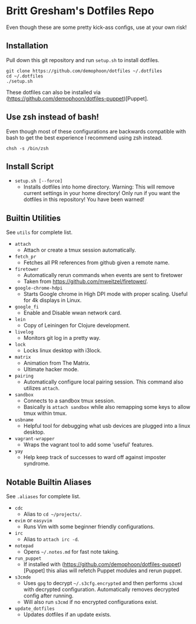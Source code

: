Britt Gresham's Dotfiles Repo
=============================

Even though these are some pretty kick-ass configs, use at your own risk!

Installation
------------
Pull down this git repository and run `setup.sh` to install dotfiles.

    git clone https://github.com/demophoon/dotfiles ~/.dotfiles
    cd ~/.dotfiles
    ./setup.sh

These dotfiles can also be installed via
(https://github.com/demophoon/dotfiles-puppet)[Puppet].

Use zsh instead of bash!
------------------------
Even though most of these configurations are backwards compatible with bash to
get the best experience I recommend using zsh instead.

    chsh -s /bin/zsh

Install Script
--------------

* `setup.sh [--force]`
    - Installs dotfiles into home directory.
      Warning: This will remove current settings in your home directory! Only
      run if you want the dotfiles in this repository! You have been warned!

Builtin Utilities
-----------------
See `utils` for complete list.

* `attach`
    - Attach or create a tmux session automatically.
* `fetch_pr`
    - Fetches all PR references from github given a remote name.
* `firetower`
    - Automatically rerun commands when events are sent to firetower
    - Taken from https://github.com/mweitzel/firetower/.
* `google-chrome-hdpi`
    - Starts Google chrome in High DPI mode with proper scaling. Useful for 4k
      displays in Linux.
* `google_fi`
    - Enable and Disable wwan network card.
* `lein`
    - Copy of Leiningen for Clojure development.
* `livelog`
    - Monitors git log in a pretty way.
* `lock`
    - Locks linux desktop with i3lock.
* `matrix`
    - Animation from The Matrix.
    - Ultimate hacker mode.
* `pairing`
    - Automatically configure local pairing session. This command also utilizes
      `attach`.
* `sandbox`
    - Connects to a sandbox tmux session.
    - Basically is `attach sandbox` while also remapping some keys to allow
      tmux within tmux.
* `usbname`
    - Helpful tool for debugging what usb devices are plugged into a linux
      desktop.
* `vagrant-wrapper`
    - Wraps the vagrant tool to add some 'useful' features.
* `yay`
    - Help keep track of successes to ward off against imposter syndrome.

Notable Builtin Aliases
-----------------------
See `.aliases` for complete list.

* `cdc`
    - Alias to `cd ~/projects/`.
* `evim` or `easyvim`
    - Runs Vim with some beginner friendly configurations.
* `irc`
    - Alias to `attach irc -d`.
* `notepad`
    - Opens `~/.notes.md` for fast note taking.
* `run_puppet`
    - If installed with (https://github.com/demophoon/dotfiles-puppet)[Puppet]
      this alias will refetch Puppet modules and rerun puppet.
* `s3cmde`
    - Uses `gpg` to decrypt `~/.s3cfg.encrypted` and then performs `s3cmd` with
      decrypted configuration. Automatically removes decrypted config after
      running.
    - Will also run `s3cmd` if no encrypted configurations exist.
* `update_dotfiles`
    - Updates dotfiles if an update exists.
